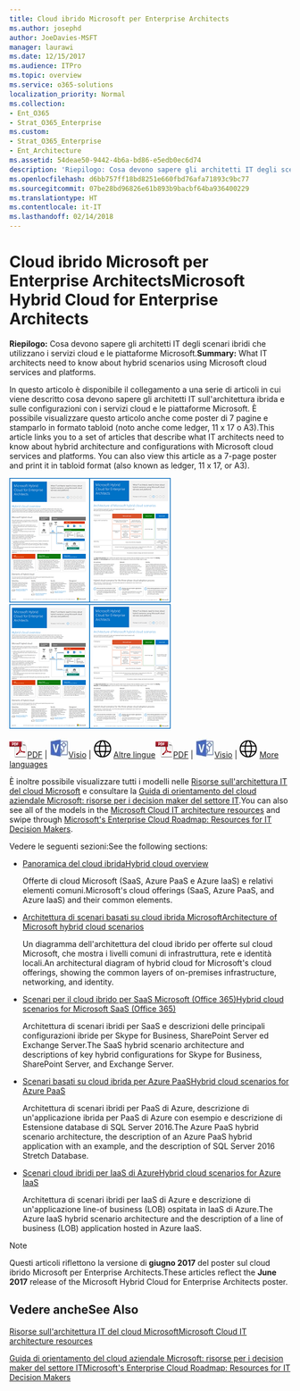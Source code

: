 ```yaml
---
title: Cloud ibrido Microsoft per Enterprise Architects
ms.author: josephd
author: JoeDavies-MSFT
manager: laurawi
ms.date: 12/15/2017
ms.audience: ITPro
ms.topic: overview
ms.service: o365-solutions
localization_priority: Normal
ms.collection:
- Ent_O365
- Strat_O365_Enterprise
ms.custom:
- Strat_O365_Enterprise
- Ent_Architecture
ms.assetid: 54deae50-9442-4b6a-bd86-e5edb0ec6d74
description: 'Riepilogo: Cosa devono sapere gli architetti IT degli scenari ibridi che utilizzano i servizi cloud e le piattaforme Microsoft.'
ms.openlocfilehash: d6bb757ff18bd8251e660fbd76afa71893c9bc77
ms.sourcegitcommit: 07be28bd96826e61b893b9bacbf64ba936400229
ms.translationtype: HT
ms.contentlocale: it-IT
ms.lasthandoff: 02/14/2018
---
```

# <a name="microsoft-hybrid-cloud-for-enterprise-architects"></a><span data-ttu-id="0d537-103">Cloud ibrido Microsoft per Enterprise Architects</span><span class="sxs-lookup"><span data-stu-id="0d537-103">Microsoft Hybrid Cloud for Enterprise Architects</span></span>

 <span data-ttu-id="0d537-104">**Riepilogo:** Cosa devono sapere gli architetti IT degli scenari ibridi che utilizzano i servizi cloud e le piattaforme Microsoft.</span><span class="sxs-lookup"><span data-stu-id="0d537-104">**Summary:** What IT architects need to know about hybrid scenarios using Microsoft cloud services and platforms.</span></span>
  
<span data-ttu-id="0d537-p101">In questo articolo è disponibile il collegamento a una serie di articoli in cui viene descritto cosa devono sapere gli architetti IT sull'architettura ibrida e sulle configurazioni con i servizi cloud e le piattaforme Microsoft. È possibile visualizzare questo articolo anche come poster di 7 pagine e stamparlo in formato tabloid (noto anche come ledger, 11 x 17 o A3).</span><span class="sxs-lookup"><span data-stu-id="0d537-p101">This article links you to a set of articles that describe what IT architects need to know about hybrid architecture and configurations with Microsoft cloud services and platforms. You can also view this article as a 7-page poster and print it in tabloid format (also known as ledger, 11 x 17, or A3).</span></span>
  
<span data-ttu-id="0d537-107">[![Immagine di scorrimento per modello ibrido del cloud Microsoft](images/Hybrid_Poster/Hybrid_Cloud_Thumbnail.png)](https://www.microsoft.com/download/details.aspx?id=54424
)</span><span class="sxs-lookup"><span data-stu-id="0d537-107">[![Thumb image for the Microsoft hybrid cloud model](images/Hybrid_Poster/Hybrid_Cloud_Thumbnail.png)](https://www.microsoft.com/download/details.aspx?id=54424
)</span></span>
  
<span data-ttu-id="0d537-108">![File PDF](images/Common_Images/PDFIcon.png)[PDF](https://go.microsoft.com/fwlink/p/?linkid=842082) | ![File Visio](images/Common_Images/VisioIcon.png)[Visio](https://go.microsoft.com/fwlink/p/?linkid=842083) | ![Visualizzare una pagina con le versioni in altre lingue](images/Common_Images/GlobeIcon.png)
[Altre lingue](https://www.microsoft.com/download/details.aspx?id=54424)</span><span class="sxs-lookup"><span data-stu-id="0d537-108">![PDF file](images/Common_Images/PDFIcon.png)[PDF](https://go.microsoft.com/fwlink/p/?linkid=842082) | ![Visio file](images/Common_Images/VisioIcon.png)[Visio](https://go.microsoft.com/fwlink/p/?linkid=842083) | ![See a page with versions in additional languages](images/Common_Images/GlobeIcon.png)
[More languages](https://www.microsoft.com/download/details.aspx?id=54424)</span></span>
  
<span data-ttu-id="0d537-109">È inoltre possibile visualizzare tutti i modelli nelle [Risorse sull'architettura IT del cloud Microsoft](microsoft-cloud-it-architecture-resources.md) e consultare la [Guida di orientamento del cloud aziendale Microsoft: risorse per i decision maker del settore IT](https://aka.ms/cloudarchitecture).</span><span class="sxs-lookup"><span data-stu-id="0d537-109">You can also see all of the models in the [Microsoft Cloud IT architecture resources](microsoft-cloud-it-architecture-resources.md) and swipe through [Microsoft's Enterprise Cloud Roadmap: Resources for IT Decision Makers](https://aka.ms/cloudarchitecture).</span></span>
  
<span data-ttu-id="0d537-110">Vedere le seguenti sezioni:</span><span class="sxs-lookup"><span data-stu-id="0d537-110">See the following sections:</span></span>
  
- [<span data-ttu-id="0d537-111">Panoramica del cloud ibrida</span><span class="sxs-lookup"><span data-stu-id="0d537-111">Hybrid cloud overview</span></span>](hybrid-cloud-overview.md)
    
    <span data-ttu-id="0d537-112">Offerte di cloud Microsoft (SaaS, Azure PaaS e Azure IaaS) e relativi elementi comuni.</span><span class="sxs-lookup"><span data-stu-id="0d537-112">Microsoft's cloud offerings (SaaS, Azure PaaS, and Azure IaaS) and their common elements.</span></span>
    
- [<span data-ttu-id="0d537-113">Architettura di scenari basati su cloud ibrida Microsoft</span><span class="sxs-lookup"><span data-stu-id="0d537-113">Architecture of Microsoft hybrid cloud scenarios</span></span>](architecture-of-microsoft-hybrid-cloud-scenarios.md)
    
    <span data-ttu-id="0d537-114">Un diagramma dell'architettura del cloud ibrido per offerte sul cloud Microsoft, che mostra i livelli comuni di infrastruttura, rete e identità locali.</span><span class="sxs-lookup"><span data-stu-id="0d537-114">An architectural diagram of hybrid cloud for Microsoft's cloud offerings, showing the common layers of on-premises infrastructure, networking, and identity.</span></span>
    
- [<span data-ttu-id="0d537-115">Scenari per il cloud ibrido per SaaS Microsoft (Office 365)</span><span class="sxs-lookup"><span data-stu-id="0d537-115">Hybrid cloud scenarios for Microsoft SaaS (Office 365)</span></span>](hybrid-cloud-scenarios-for-microsoft-saas-office-365.md)
    
    <span data-ttu-id="0d537-116">Architettura di scenari ibridi per SaaS e descrizioni delle principali configurazioni ibride per Skype for Business, SharePoint Server ed Exchange Server.</span><span class="sxs-lookup"><span data-stu-id="0d537-116">The SaaS hybrid scenario architecture and descriptions of key hybrid configurations for Skype for Business, SharePoint Server, and Exchange Server.</span></span>
    
- [<span data-ttu-id="0d537-117">Scenari basati su cloud ibrida per Azure PaaS</span><span class="sxs-lookup"><span data-stu-id="0d537-117">Hybrid cloud scenarios for Azure PaaS</span></span>](hybrid-cloud-scenarios-for-azure-paas.md)
    
    <span data-ttu-id="0d537-118">Architettura di scenari ibridi per PaaS di Azure, descrizione di un'applicazione ibrida per PaaS di Azure con esempio e descrizione di Estensione database di SQL Server 2016.</span><span class="sxs-lookup"><span data-stu-id="0d537-118">The Azure PaaS hybrid scenario architecture, the description of an Azure PaaS hybrid application with an example, and the description of SQL Server 2016 Stretch Database.</span></span>
    
- [<span data-ttu-id="0d537-119">Scenari cloud ibridi per IaaS di Azure</span><span class="sxs-lookup"><span data-stu-id="0d537-119">Hybrid cloud scenarios for Azure IaaS</span></span>](hybrid-cloud-scenarios-for-azure-iaas.md)
    
    <span data-ttu-id="0d537-120">Architettura di scenari ibridi per IaaS di Azure e descrizione di un'applicazione line-of business (LOB) ospitata in IaaS di Azure.</span><span class="sxs-lookup"><span data-stu-id="0d537-120">The Azure IaaS hybrid scenario architecture and the description of a line of business (LOB) application hosted in Azure IaaS.</span></span>
    
> [!NOTE]
> <span data-ttu-id="0d537-121">Questi articoli riflettono la versione di **giugno 2017** del poster sul cloud ibrido Microsoft per Enterprise Architects.</span><span class="sxs-lookup"><span data-stu-id="0d537-121">These articles reflect the **June 2017** release of the Microsoft Hybrid Cloud for Enterprise Architects poster.</span></span>
  
## <a name="see-also"></a><span data-ttu-id="0d537-122">Vedere anche</span><span class="sxs-lookup"><span data-stu-id="0d537-122">See Also</span></span>

[<span data-ttu-id="0d537-123">Risorse sull'architettura IT del cloud Microsoft</span><span class="sxs-lookup"><span data-stu-id="0d537-123">Microsoft Cloud IT architecture resources</span></span>](microsoft-cloud-it-architecture-resources.md)

[<span data-ttu-id="0d537-124">Guida di orientamento del cloud aziendale Microsoft: risorse per i decision maker del settore IT</span><span class="sxs-lookup"><span data-stu-id="0d537-124">Microsoft's Enterprise Cloud Roadmap: Resources for IT Decision Makers</span></span>](https://sway.com/FJ2xsyWtkJc2taRD)



